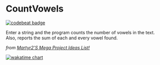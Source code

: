 # CountVowels
[![codebeat badge](https://codebeat.co/badges/c5e1d409-538b-4c2a-888c-bc3e43fa7f4f)](https://codebeat.co/projects/github-com-carlosfmeneses-countvowels-master)

Enter a string and the program counts the number of vowels in the text. Also, reports the sum of each and every vowel found.

_from [Martyr2'S Mega Project Ideas List!](https://www.dreamincode.net/forums/topic/78802-martyr2s-mega-project-ideas-list "Martyr2'S Mega Project Ideas List!")_

[![wakatime chart](https://wakatime.com/share/@CarlosFMeneses/e9dcd040-4db7-4d0d-9869-e721a924d8a3.png)](https://wakatime.com)
